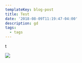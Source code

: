 ```yaml
---
templateKey: blog-post
title: Test
date: '2018-08-09T11:19:47-04:00'
description: gd
tags:
  - tags
---
```

t

![](/img/coffee-gear.png)
